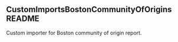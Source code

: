 ## CustomImportsBostonCommunityOfOrigins README

Custom importer for Boston community of origin report.
